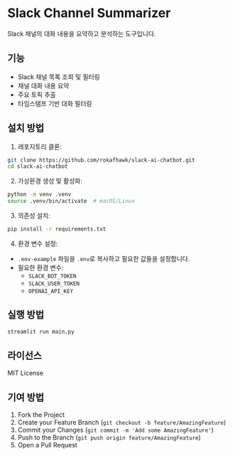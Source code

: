 # Slack Channel Summarizer

Slack 채널의 대화 내용을 요약하고 분석하는 도구입니다.

## 기능

- Slack 채널 목록 조회 및 필터링
- 채널 대화 내용 요약
- 주요 토픽 추출
- 타임스탬프 기반 대화 필터링

## 설치 방법

1. 레포지토리 클론:
```bash
git clone https://github.com/rokafhawk/slack-ai-chatbot.git
cd slack-ai-chatbot
```

2. 가상환경 생성 및 활성화:
```bash
python -m venv .venv
source .venv/bin/activate  # macOS/Linux
```

3. 의존성 설치:
```bash
pip install -r requirements.txt
```

4. 환경 변수 설정:
- `.env-example` 파일을 `.env`로 복사하고 필요한 값들을 설정합니다.
- 필요한 환경 변수:
  - `SLACK_BOT_TOKEN`
  - `SLACK_USER_TOKEN`
  - `OPENAI_API_KEY`

## 실행 방법

```bash
streamlit run main.py
```

## 라이선스

MIT License

## 기여 방법

1. Fork the Project
2. Create your Feature Branch (`git checkout -b feature/AmazingFeature`)
3. Commit your Changes (`git commit -m 'Add some AmazingFeature'`)
4. Push to the Branch (`git push origin feature/AmazingFeature`)
5. Open a Pull Request 